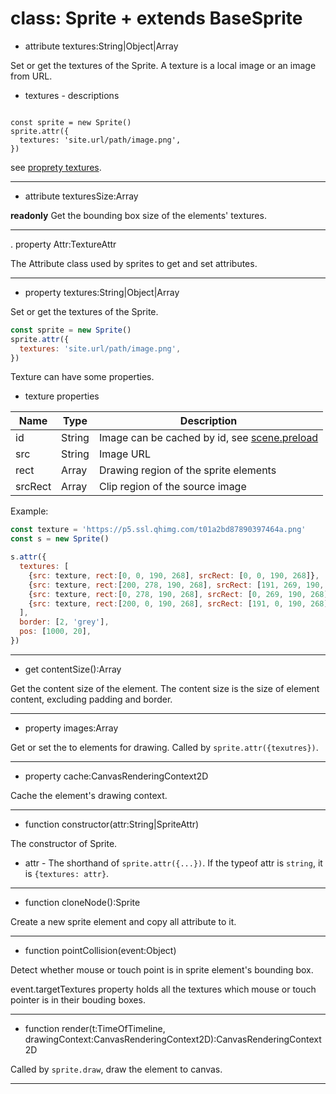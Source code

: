 # class: Sprite + extends BaseSprite

<!--attributes-->

+ attribute textures:String|Object|Array

Set or get the textures of the Sprite. A texture is a local image or an image from URL.

* textures - descriptions

<code>
const sprite = new Sprite()
sprite.attr({
  textures: 'site.url/path/image.png',
})
</code>

see [proprety textures]().

---

- attribute texturesSize:Array

**readonly** Get the bounding box size of the elements' textures.

---
<!--properties-->

. property Attr:TextureAttr

The Attribute class used by sprites to get and set attributes.

---

+ property textures:String|Object|Array

Set or get the textures of the Sprite.

```js
const sprite = new Sprite()
sprite.attr({
  textures: 'site.url/path/image.png',
})
```

Texture can have some properties.

* texture properties

| Name | Type | Description |
| --- | --- | --- |
| id | String | Image can be cached by id, see [scene.preload](/api/scene) |
| src | String | Image URL |
| rect | Array | Drawing region of the sprite elements |
| srcRect | Array | Clip region of the source image |

Example:

```js
const texture = 'https://p5.ssl.qhimg.com/t01a2bd87890397464a.png'
const s = new Sprite()

s.attr({
  textures: [
    {src: texture, rect:[0, 0, 190, 268], srcRect: [0, 0, 190, 268]}, 
    {src: texture, rect:[200, 278, 190, 268], srcRect: [191, 269, 190, 268]},
    {src: texture, rect:[0, 278, 190, 268], srcRect: [0, 269, 190, 268]},
    {src: texture, rect:[200, 0, 190, 268], srcRect: [191, 0, 190, 268]},
  ],
  border: [2, 'grey'],
  pos: [1000, 20],    
})
```

---

+ get contentSize():Array

Get the content size of the element. The content size is the size of element content, excluding padding and border.

---

- property images:Array

Get or set the to elements for drawing. Called by `sprite.attr({texutres})`.

---

+ property cache:CanvasRenderingContext2D

Cache the element's drawing context.

---

<!--methods-->

+ function constructor(attr:String|SpriteAttr)

The constructor of Sprite.

* attr - The shorthand of `sprite.attr({...})`. If the typeof attr is `string`, it is `{textures: attr}`.

---

+ function cloneNode():Sprite

Create a new sprite element and copy all attribute to it.

---

+ function pointCollision(event:Object)

Detect whether mouse or touch point is in sprite element's bounding box.

event.targetTextures property holds all the textures which mouse or touch pointer is in their bouding boxes.

---

- function render(t:TimeOfTimeline, drawingContext:CanvasRenderingContext2D):CanvasRenderingContext2D

Called by `sprite.draw`, draw the element to canvas.

---

<!--eof-->